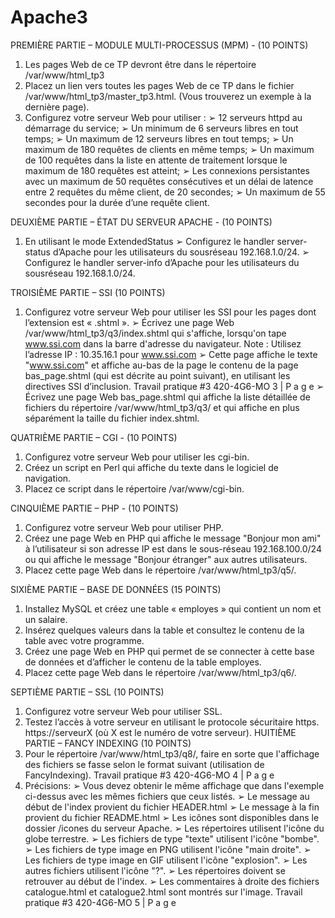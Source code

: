 # Apache3

PREMIÈRE PARTIE – MODULE MULTI-PROCESSUS (MPM) - (10 POINTS)

1. Les pages Web de ce TP devront être dans le répertoire /var/www/html_tp3
2. Placez un lien vers toutes les pages Web de ce TP dans le fichier
/var/www/html_tp3/master_tp3.html. (Vous trouverez un exemple à la dernière
page).
3. Configurez votre serveur Web pour utiliser :
➢ 12 serveurs httpd au démarrage du service;
➢ Un minimum de 6 serveurs libres en tout temps;
➢ Un maximum de 12 serveurs libres en tout temps;
➢ Un maximum de 180 requêtes de clients en même temps;
➢ Un maximum de 100 requêtes dans la liste en attente de traitement lorsque
le maximum de 180 requêtes est atteint;
➢ Les connexions persistantes avec un maximum de 50 requêtes consécutives
et un délai de latence entre 2 requêtes du même client, de 20 secondes;
➢ Un maximum de 55 secondes pour la durée d’une requête client.

DEUXIÈME PARTIE – ÉTAT DU SERVEUR APACHE - (10 POINTS)

1. En utilisant le mode ExtendedStatus
➢ Configurez le handler server-status d’Apache pour les utilisateurs du sousréseau 192.168.1.0/24.
➢ Configurez le handler server-info d’Apache pour les utilisateurs du sousréseau 192.168.1.0/24.

TROISIÈME PARTIE – SSI (10 POINTS)

1. Configurez votre serveur Web pour utiliser les SSI pour les pages dont l’extension est
« .shtml ».
➢ Écrivez une page Web /var/www/html_tp3/q3/index.shtml qui s'affiche,
lorsqu'on tape www.ssi.com dans la barre d'adresse du navigateur.
Note : Utilisez l’adresse IP : 10.35.16.1 pour www.ssi.com
➢ Cette page affiche le texte "www.ssi.com" et affiche au-bas de la page le
contenu de la page bas_page.shtml (qui est décrite au point suivant), en
utilisant les directives SSI d’inclusion.
Travail pratique #3 420-4G6-MO
3 | P a g e
➢ Écrivez une page Web bas_page.shtml qui affiche la liste détaillée de fichiers
du répertoire /var/www/html_tp3/q3/ et qui affiche en plus séparément la
taille du fichier index.shtml.

QUATRIÈME PARTIE – CGI - (10 POINTS)

1. Configurez votre serveur Web pour utiliser les cgi-bin.
2. Créez un script en Perl qui affiche du texte dans le logiciel de navigation.
3. Placez ce script dans le répertoire /var/www/cgi-bin.
   
CINQUIÈME PARTIE – PHP - (10 POINTS)

1. Configurez votre serveur Web pour utiliser PHP.
2. Créez une page Web en PHP qui affiche le message "Bonjour mon ami" à
l’utilisateur si son adresse IP est dans le sous-réseau 192.168.100.0/24 ou qui
affiche le message "Bonjour étranger" aux autres utilisateurs.
3. Placez cette page Web dans le répertoire /var/www/html_tp3/q5/.
   
SIXIÈME PARTIE – BASE DE DONNÉES (15 POINTS)

1. Installez MySQL et créez une table « employes » qui contient un nom et un salaire.
2. Insérez quelques valeurs dans la table et consultez le contenu de la table avec votre
programme.
3. Créez une page Web en PHP qui permet de se connecter à cette base de données et
d’afficher le contenu de la table employes.
4. Placez cette page Web dans le répertoire /var/www/html_tp3/q6/.
   
SEPTIÈME PARTIE – SSL (10 POINTS)

1. Configurez votre serveur Web pour utiliser SSL.
2. Testez l’accès à votre serveur en utilisant le protocole sécuritaire https.
https://serveurX (où X est le numéro de votre serveur).
HUITIÈME PARTIE – FANCY INDEXING (10 POINTS)
1. Pour le répertoire /var/www/html_tp3/q8/, faire en sorte que l'affichage des
fichiers se fasse selon le format suivant (utilisation de FancyIndexing).
Travail pratique #3 420-4G6-MO
4 | P a g e
2. Précisions:
➢ Vous devez obtenir le même affichage que dans l'exemple ci-dessus avec les
mêmes fichiers que ceux listés.
➢ Le message au début de l'index provient du fichier HEADER.html
➢ Le message à la fin provient du fichier README.html
➢ Les icônes sont disponibles dans le dossier /icones du serveur Apache.
➢ Les répertoires utilisent l'icône du globe terrestre.
➢ Les fichiers de type "texte" utilisent l'icône "bombe".
➢ Les fichiers de type image en PNG utilisent l'icône "main droite".
➢ Les fichiers de type image en GIF utilisent l'icône "explosion".
➢ Les autres fichiers utilisent l'icône "?".
➢ Les répertoires doivent se retrouver au début de l'index.
➢ Les commentaires à droite des fichiers catalogue.html et catalogue2.html
sont montrés sur l'image.
Travail pratique #3 420-4G6-MO
5 | P a g e
